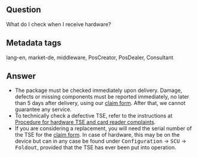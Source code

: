## Question

What do I check when I receive hardware?

## Metadata tags

lang-en, market-de, middleware, PosCreator, PosDealer, Consultant

## Answer

* The package must be checked immediately upon delivery. Damage, defects or missing components must be reported immediately, no later than 5 days after delivery, using our [claim form](forms.office.com/Pages/ResponsePage.aspx?id=xATQxbj7fU2tH7MXSX6lnMhlPV7MECtPrCS3ojqjPz9URTJVQ0VLMDMzNFdSN1FQNFVWUkYxU041My4u).  After that, we cannot guarantee any service.
* To technically check a defective TSE, refer to the instructions at [Procedure for hardware TSE and card reader complaints](docs.fiskaltrust.cloud/docs/posdealers/get-started/after-sales/troubleshooting-hardware-tse-complaint#procedure-for-hardware-tse--and-card-reader-complaints).
* If you are considering a replacement, you will need the serial number of the TSE for the [claim form](forms.office.com/Pages/ResponsePage.aspx?id=xATQxbj7fU2tH7MXSX6lnMhlPV7MECtPrCS3ojqjPz9URTJVQ0VLMDMzNFdSN1FQNFVWUkYxU041My4u). In case of hardware, this may be on the device but can in any case be found under <kbd>Configuration</kbd> &rarr; <kbd>SCU</kbd> &rarr; <kbd>Foldout</kbd>, provided that the TSE has ever been put into operation. 
